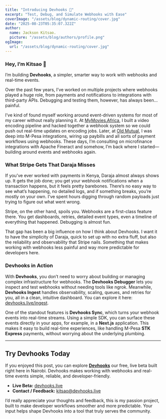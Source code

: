 ```yaml
---
title: "Introducing Devhooks 🚀"
excerpt: "Test, Debug, and Simulate Webhooks with Ease"
coverImage: "/assets/blog/dynamic-routing/cover.jpg"
date: "2025-08-23T05:35:07.322Z"
author:
  name: Jackson Kitsao.
  picture: "/assets/blog/authors/profile.png"
ogImage:
  url: "/assets/blog/dynamic-routing/cover.jpg"
---
```


### Hey, I’m Kitsao 👋

I’m building **Devhooks**, a simpler, smarter way to work with webhooks and real-time events.

Over the past few years, I’ve worked on multiple projects where webhooks played a huge role, from payments and notifications to integrations with third-party APIs. Debugging and testing them, however, has always been… painful.

I’ve kind of found myself working around event-driven systems for most of my career without really planning it. At [MyMovies.Africa](https://mymovies.africa), I built a video encoding pipeline and hacked together a webhook system so we could push out real-time updates on encoding jobs. Later, at [Old Mutual](https://www.oldmutual.co.ke), I was deep into M-Pesa integrations, wiring up paybills and all sorts of payment workflows using webhooks. These days, I’m consulting on microfinance integrations with Apache Fineract and somehow, I’m back where I started—building around events and webhooks again.

### What Stripe Gets That Daraja Misses

If you’ve ever worked with payments in Kenya, Daraja almost always shows up. It gets the job done; you get your webhook notifications when a transaction happens, but it feels pretty barebones. There’s no easy way to see what’s happening, no detailed logs, and if something breaks, you’re mostly on your own. I’ve spent hours digging through random payloads just trying to figure out what went wrong.

Stripe, on the other hand, spoils you. Webhooks are a first-class feature there. You get dashboards, retries, detailed event types, even a timeline of everything that happened. Debugging is almost fun.

That gap has been a big influence on how I think about Devhooks. I want it to have the simplicity of Daraja, quick to set up with no extra fluff, but also the reliability and observability that Stripe nails. Something that makes working with webhooks less painful and way more predictable for developers here.

### Devhooks in Action

With **Devhooks**, you don’t need to worry about building or managing complex infrastructure for webhooks. The **Devhooks Debugger** lets you inspect and test webhooks without needing tools like ngrok. Meanwhile, **Devhooks Ingest** handles observability, scaling, queues, and retries for you, all in a clean, intuitive dashboard. You can explore it here: [devhooks.live/ingest](https://devhooks.live/ingest).

One of the standout features is **Devhooks Sync**, which turns your webhook events into real-time streams. Using a simple SDK, you can surface these events directly in your apps, for example, in a **Next.js** application. This makes it easy to build real-time experiences, like handling M-Pesa **STK Express** payments, without worrying about the underlying plumbing.

---

## Try Devhooks Today

If you enjoyed this post, you can explore **[Devhooks](https://devhooks.live)** our free, live beta built right here in Nairobi. Devhooks makes working with webhooks and real-time events simple, reliable, and developer-friendly.

- **Live Beta:** [devhooks.live](https://devhooks.live)
- **Contact / Feedback:** kitsao@devhooks.live

I’d really appreciate your thoughts and feedback, this is my passion project, built to make developer workflows smoother and more predictable. Your input helps shape Devhooks into a tool that truly serves the community.
